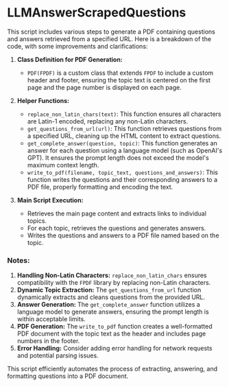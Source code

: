 # LLMAnswerScrapedQuestions
This script includes various steps to generate a PDF containing questions and answers retrieved from a specified URL. Here is a breakdown of the code, with some improvements and clarifications:

1. **Class Definition for PDF Generation:**
   - `PDF(FPDF)` is a custom class that extends `FPDF` to include a custom header and footer, ensuring the topic text is centered on the first page and the page number is displayed on each page.

2. **Helper Functions:**
   - `replace_non_latin_chars(text)`: This function ensures all characters are Latin-1 encoded, replacing any non-Latin characters.
   - `get_questions_from_url(url)`: This function retrieves questions from a specified URL, cleaning up the HTML content to extract questions.
   - `get_complete_answer(question, topic)`: This function generates an answer for each question using a language model (such as OpenAI's GPT). It ensures the prompt length does not exceed the model's maximum context length.
   - `write_to_pdf(filename, topic_text, questions_and_answers)`: This function writes the questions and their corresponding answers to a PDF file, properly formatting and encoding the text.

3. **Main Script Execution:**
   - Retrieves the main page content and extracts links to individual topics.
   - For each topic, retrieves the questions and generates answers.
   - Writes the questions and answers to a PDF file named based on the topic.

### Notes:
1. **Handling Non-Latin Characters:** `replace_non_latin_chars` ensures compatibility with the `FPDF` library by replacing non-Latin characters.
2. **Dynamic Topic Extraction:** The `get_questions_from_url` function dynamically extracts and cleans questions from the provided URL.
3. **Answer Generation:** The `get_complete_answer` function utilizes a language model to generate answers, ensuring the prompt length is within acceptable limits.
4. **PDF Generation:** The `write_to_pdf` function creates a well-formatted PDF document with the topic text as the header and includes page numbers in the footer.
5. **Error Handling:** Consider adding error handling for network requests and potential parsing issues.

This script efficiently automates the process of extracting, answering, and formatting questions into a PDF document.
